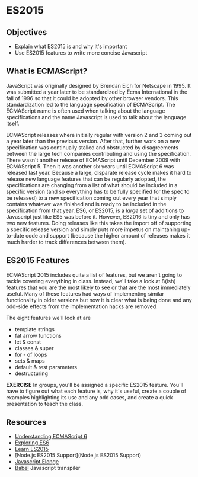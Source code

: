 # ES2015

## Objectives
- Explain what ES2015 is and why it's important
- Use ES2015 features to write more concise Javascript

## What is ECMAScript?

JavaScript was originally designed by Brendan Eich for Netscape in 1995. It was submitted a year later to be standardized by Ecma International in the fall of 1996 so that it could be adopted by other browser vendors. This standardization led to the language specification of ECMAScript. The ECMAScript name is often used when talking about the language specifications and the name Javascript is used to talk about the language itself.

ECMAScript releases where initially regular with version 2 and 3 coming out a year later than the previous version. After that, further work on a new specification was continually stalled and obstructed by disagreements between the large tech companies contributing and using the specification. There wasn't another release of ECMAScript until December 2009 with ECMAScript 5. Then it was another six years until ECMAScript 6 was released last year. Because a large, disparate release cycle makes it hard to release new language features that can be regularly adopted, the specifications are changing from a list of what should be included in a specific version (and so everything has to be fully specified for the spec to be released) to a new specification coming out every year that simply contains whatever was finished and is ready to be included in the specification from that year. ES6, or ES2015, is a _large_ set of additions to Javascript just like ES5 was before it. However, ES2016 is tiny and only has two new features. Doing releases like this takes the import off of supporting a specific release version and simply puts more impetus on maintaning up-to-date code and support (because the higher amount of releases makes it much harder to track differences between them).

## ES2015 Features

ECMAScript 2015 includes quite a list of features, but we aren't going to tackle covering everything in class. Instead, we'll take a look at 8(ish) features that you are the most likely to see or that are the most immediately useful. Many of these features had ways of implementing similar functionality in older versions but now it is clear what is being done and any odd-side effects from the implementation hacks are removed.

The eight features we'll look at are

- template strings
- fat arrow functions
- let & const
- classes & super
- for - of loops
- sets & maps
- default & rest parameters
- destructuring

**EXERCISE** In groups, you'll be assigned a specific ES2015 feature. You'll have to figure out what each feature is, why it's useful, create a couple of examples highlighting its use and any odd cases, and create a quick presentation to teach the class.

## Resources

- [Understanding ECMAScript 6](https://leanpub.com/understandinges6/read)
- [Exploring ES6](http://exploringjs.com/es6/)
- [Learn ES2015](https://babeljs.io/docs/learn-es2015/)
- [Node.js ES2015 Support](Node.js ES2015 Support)
- [Javascript Elonge](https://leanpub.com/javascriptallongesix/read)
- [Babel](https://babeljs.io/) Javascript transpiler
